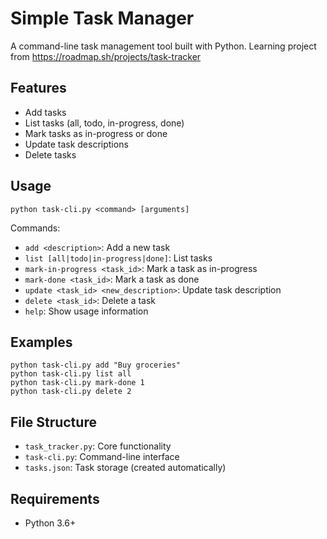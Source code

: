 # Simple Task Manager

A command-line task management tool built with Python.
Learning project from https://roadmap.sh/projects/task-tracker

## Features

- Add tasks
- List tasks (all, todo, in-progress, done)
- Mark tasks as in-progress or done
- Update task descriptions
- Delete tasks

## Usage

```
python task-cli.py <command> [arguments]
```

Commands:
- `add <description>`: Add a new task
- `list [all|todo|in-progress|done]`: List tasks
- `mark-in-progress <task_id>`: Mark a task as in-progress
- `mark-done <task_id>`: Mark a task as done
- `update <task_id> <new_description>`: Update task description
- `delete <task_id>`: Delete a task
- `help`: Show usage information

## Examples

```
python task-cli.py add "Buy groceries"
python task-cli.py list all
python task-cli.py mark-done 1
python task-cli.py delete 2
```

## File Structure

- `task_tracker.py`: Core functionality
- `task-cli.py`: Command-line interface
- `tasks.json`: Task storage (created automatically)

## Requirements

- Python 3.6+
